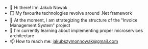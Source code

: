 
- 👋 Hi there! I'm Jakub Nowak
- 🪟 My favourite technologies revolve around .Net framework
- 🔭 At the moment, I am strategizing the structure of the "Invoice Management System" project
- 🌱 I'm currently learning about implementing proper microservices architecture
- 📫 How to reach me: jakubszymonnowak@gmail.com

<!--
**JakubNovvak/JakubNovvak** is a ✨ _special_ ✨ repository because its `README.md` (this file) appears on your GitHub profile.

Here are some ideas to get you started:


- 🔭 I’m currently working on ...
- 🌱 I’m currently learning ...
- 👯 I’m looking to collaborate on ...
- 🤔 I’m looking for help with ...
- 💬 Ask me about ...
- 📫 How to reach me: ...
- 😄 Pronouns: ...
- ⚡ Fun fact: ...
-->
